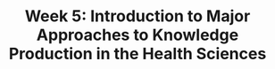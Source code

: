 ---
title: 'Week 5: Introduction to Major Approaches to Knowledge Production in the Health Sciences'
description:
  'This week we examie different perspectives on what constitutes knowledge, and how these fundamental assumptions have given rise to various research approaches in nursing and the health and social sciences.'
prev: null
next: null
type: chapter
id: 6
---